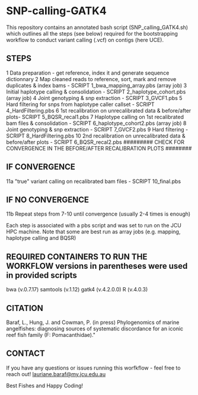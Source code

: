 # SNP-calling-GATK4

This repository contains an annotated bash script (SNP_calling_GATK4.sh) which outlines all the steps (see below) required for the bootstrapping workflow to conduct variant calling (.vcf) on contigs (here UCE).

## STEPS
1 Data preparation - get reference, index it and generate sequence dictionnary
2 Map cleaned reads to reference, sort, mark and remove duplicates & index bams - SCRIPT 1_bwa_mapping_array.pbs (array job)
3 Initial haplotype calling & consolidation - SCRIPT 2_haplotype_cohort.pbs (array job)
4 Joint genotyping & snp extraction - SCRIPT 3_GVCF1.pbs
5 Hard filtering for snps from haplotype caller callset - SCRIPT 4_HardFiltering.pbs
6 1st recalibration on unrecalibrated data & before/after plots- SCRIPT 5_BQSR_recal1.pbs
7 Haplotype calling on 1st recalibrated bam files & consolidation - SCRIPT 6_haplotype_cohort2.pbs (array job)
8 Joint genotyping & snp extraction - SCRIPT 7_GVCF2.pbs
9 Hard filtering - SCRIPT 8_HardFiltering.pbs
10 2nd recalibration on unrecalibrated data & before/after plots - SCRIPT 6_BQSR_recal2.pbs
######### CHECK FOR CONVERGENCE IN THE BEFORE/AFTER RECALIBRATION PLOTS ########
## IF CONVERGENCE
11a "true" variant calling on recalibrated bam files - SCRIPT 10_final.pbs
## IF NO CONVERGENCE
11b Repeat steps from 7-10 until convergence (usually 2-4 times is enough)

Each step is associated with a pbs script and was set to run on the JCU HPC machine. Note that some are best run as array jobs (e.g. mapping, haplotype calling and BQSR)

## REQUIRED CONTAINERS TO RUN THE WORKFLOW versions in parentheses were used in provided scripts
bwa (v.0.7.17)
samtools (v.1.12)
gatk4 (v.4.2.0.0)
R (v.4.0.3)

## CITATION
Baraf, L., Hung, J. and Cowman, P. (in press) Phylogenomics of marine angelfishes: diagnosing sources of systematic discordance for an iconic reef fish family (F: Pomacanthidae)."

## CONTACT
If you have any questions or issues running this worfkflow - feel free to reach out!
lauriane.baraf@my.jcu.edu.au

Best Fishes and Happy Coding!



